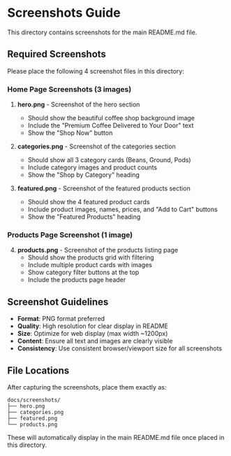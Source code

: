# Screenshots Guide

This directory contains screenshots for the main README.md file.

## Required Screenshots

Please place the following 4 screenshot files in this directory:

### Home Page Screenshots (3 images)

1. **hero.png** - Screenshot of the hero section
   - Should show the beautiful coffee shop background image
   - Include the "Premium Coffee Delivered to Your Door" text
   - Show the "Shop Now" button

2. **categories.png** - Screenshot of the categories section
   - Should show all 3 category cards (Beans, Ground, Pods)
   - Include category images and product counts
   - Show the "Shop by Category" heading

3. **featured.png** - Screenshot of the featured products section
   - Should show the 4 featured product cards
   - Include product images, names, prices, and "Add to Cart" buttons
   - Show the "Featured Products" heading

### Products Page Screenshot (1 image)

4. **products.png** - Screenshot of the products listing page
   - Should show the products grid with filtering
   - Include multiple product cards with images
   - Show category filter buttons at the top
   - Include the products page header

## Screenshot Guidelines

- **Format**: PNG format preferred
- **Quality**: High resolution for clear display in README
- **Size**: Optimize for web display (max width ~1200px)
- **Content**: Ensure all text and images are clearly visible
- **Consistency**: Use consistent browser/viewport size for all screenshots

## File Locations

After capturing the screenshots, place them exactly as:

```
docs/screenshots/
├── hero.png
├── categories.png
├── featured.png
└── products.png
```

These will automatically display in the main README.md file once placed in this directory.